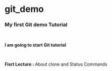 # git_demo
<h3>My first Git demo Tutorial</h3>
<br>
<b><p>I am going to start Git tutorial </p></b>
<br>
<p><b>Fisrt Lecture : </b>About clone and Status Commands</p>

